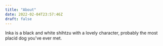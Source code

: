 ```yaml
---
title: "About"
date: 2022-02-04T23:57:46Z
draft: false
---
```


Inka is a black and white shihtzu with a lovely character, probably the most placid dog you've ever met.